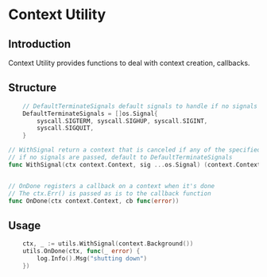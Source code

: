 # Context Utility
 
## Introduction
Context Utility provides functions to deal with context creation, callbacks.

## Structure

```go
	// DefaultTerminateSignals default signals to handle if no signals are provided
	DefaultTerminateSignals = []os.Signal{
		syscall.SIGTERM, syscall.SIGHUP, syscall.SIGINT,
		syscall.SIGQUIT,
	}
```

```go
// WithSignal return a context that is canceled if any of the specified signals was received
// if no signals are passed, default to DefaultTerminateSignals
func WithSignal(ctx context.Context, sig ...os.Signal) (context.Context, context.CancelFunc)


// OnDone registers a callback on a context when it's done
// The ctx.Err() is passed as is to the callback function
func OnDone(ctx context.Context, cb func(error)) 
```

## Usage

```go
	ctx, _ := utils.WithSignal(context.Background())
	utils.OnDone(ctx, func(_ error) {
		log.Info().Msg("shutting down")
	})
```
